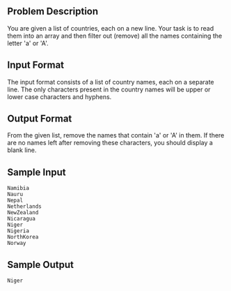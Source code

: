 ## Problem Description
You are given a list of countries, each on a new line. Your task is to read them into an array and then filter out (remove) all the names containing the letter 'a' or 'A'.

## Input Format

The input format consists of a list of country names, each on a separate line. The only characters present in the country names will be upper or lower case characters and hyphens.

## Output Format

From the given list, remove the names that contain 'a' or 'A' in them. If there are no names left after removing these characters, you should display a blank line.

## Sample Input

```
Namibia
Nauru
Nepal
Netherlands
NewZealand
Nicaragua
Niger
Nigeria
NorthKorea
Norway
```

## Sample Output


```
Niger
```